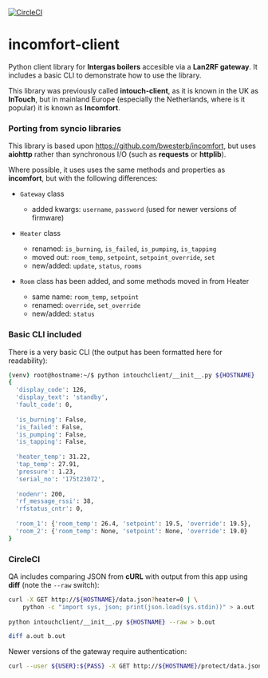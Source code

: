 [![CircleCI](https://circleci.com/gh/zxdavb/incomfort-client.svg?style=svg)](https://circleci.com/gh/zxdavb/incomfort-client)

# incomfort-client

Python client library for **Intergas boilers** accesible via a **Lan2RF gateway**. It includes a basic CLI to demonstrate how to use the library.  

This library was previously called **intouch-client**, as it is known in the UK as **InTouch**, but in mainland Europe (especially the Netherlands, where is it popular) it is known as **Incomfort**.

### Porting from syncio libraries
This library is based upon https://github.com/bwesterb/incomfort, but uses **aiohttp** rather than synchronous I/O (such as **requests** or **httplib**).

Where possible, it uses uses the same methods and properties as **incomfort**, but with the following differences:

  - `Gateway` class
    - added kwargs: `username`, `password` (used for newer versions of firmware)

  - `Heater` class
    - renamed: `is_burning`, `is_failed`, `is_pumping`, `is_tapping`
    - moved out: `room_temp`, `setpoint`, `setpoint_override`, `set`
    - new/added: `update`, `status`, `rooms`

  - `Room` class has been added, and some methods moved in from Heater
    - same name: `room_temp`, `setpoint`
    - renamed: `override`, `set_override`
    - new/added: `status`

### Basic CLI included
There is a very basic CLI (the output has been formatted here for readability):
```bash
(venv) root@hostname:~/$ python intouchclient/__init__.py ${HOSTNAME}
{
  'display_code': 126, 
  'display_text': 'standby', 
  'fault_code': 0, 
  
  'is_burning': False, 
  'is_failed': False,
  'is_pumping': False, 
  'is_tapping': False, 
  
  'heater_temp': 31.22, 
  'tap_temp': 27.91, 
  'pressure': 1.23, 
  'serial_no': '175t23072', 
  
  'nodenr': 200, 
  'rf_message_rssi': 38, 
  'rfstatus_cntr': 0, 
  
  'room_1': {'room_temp': 26.4, 'setpoint': 19.5, 'override': 19.5}, 
  'room_2': {'room_temp': None, 'setpoint': None, 'override': 19.0}
}
```

### CircleCI
QA includes comparing JSON from **cURL** with output from this app using **diff** (note the `--raw` switch):
```bash
curl -X GET http://${HOSTNAME}/data.json?heater=0 | \
    python -c "import sys, json; print(json.load(sys.stdin))" > a.out
    
python intouchclient/__init__.py ${HOSTNAME} --raw > b.out

diff a.out b.out
```
Newer versions of the gateway require authentication:
```bash
curl --user ${USER}:${PASS} -X GET http://${HOSTNAME}/protect/data.json?heater=0
```
